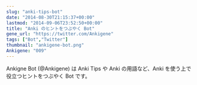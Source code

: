 ```yaml
---
slug: "anki-tips-bot"
date: "2014-08-30T21:15:37+00:00"
lastmod: "2014-09-06T23:52:50+00:00"
title: "Anki のヒントをつぶやく Bot"
gene_url: "https://twitter.com/Ankigene"
tags: ["Bot","Twitter"]
thumbnail: "ankigene-bot.png"
Ankigene: "009"
---
```

Ankigne Bot (@Ankigene) は Anki Tips や Anki の用語など、Anki を使う上で役立つヒントをつぶやく Bot です。

